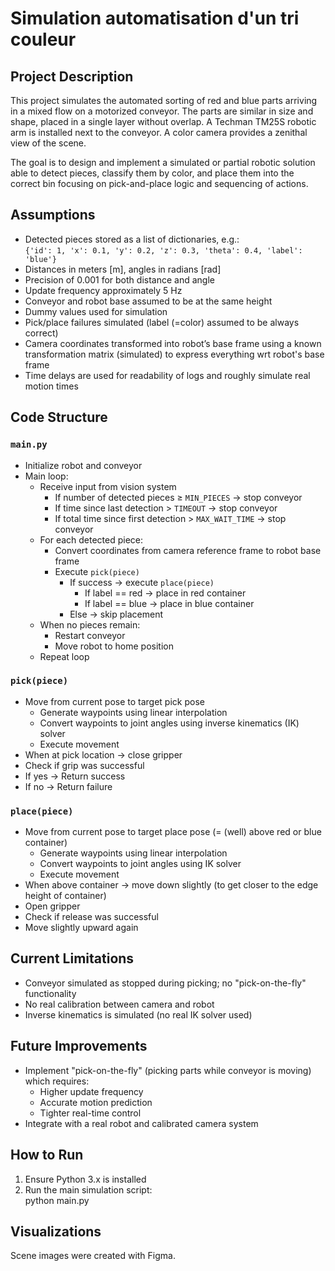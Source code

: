 # Simulation automatisation d'un tri couleur
## Project Description

This project simulates the automated sorting of red and blue parts arriving in a mixed flow on a motorized conveyor. The parts are similar in size and shape, placed in a single layer without overlap. A Techman TM25S robotic arm is installed next to the conveyor. A color camera provides a zenithal view of the scene.

The goal is to design and implement a simulated or partial robotic solution able to detect pieces, classify them by color, and place them into the correct bin focusing on pick-and-place logic and sequencing of actions.

## Assumptions

- Detected pieces stored as a list of dictionaries, e.g.:  
  `{'id': 1, 'x': 0.1, 'y': 0.2, 'z': 0.3, 'theta': 0.4, 'label': 'blue'}`  
- Distances in meters [m], angles in radians [rad]  
- Precision of 0.001 for both distance and angle  
- Update frequency approximately 5 Hz  
- Conveyor and robot base assumed to be at the same height  
- Dummy values used for simulation
- Pick/place failures simulated (label (=color) assumed to be always correct)
- Camera coordinates transformed into robot’s base frame using a known transformation matrix (simulated) to express everything wrt robot's base frame
- Time delays are used for readability of logs and roughly simulate real motion times

## Code Structure

### `main.py`

- Initialize robot and conveyor  
- Main loop:  
  - Receive input from vision system  
    - If number of detected pieces ≥ `MIN_PIECES` → stop conveyor  
    - If time since last detection > `TIMEOUT` → stop conveyor  
    - If total time since first detection > `MAX_WAIT_TIME` → stop conveyor  
  - For each detected piece:  
    - Convert coordinates from camera reference frame to robot base frame  
    - Execute `pick(piece)`  
      - If success → execute `place(piece)`  
        - If label == red → place in red container  
        - If label == blue → place in blue container  
      - Else → skip placement  
  - When no pieces remain:  
    - Restart conveyor  
    - Move robot to home position  
  - Repeat loop  

### `pick(piece)`

- Move from current pose to target pick pose  
  - Generate waypoints using linear interpolation  
  - Convert waypoints to joint angles using inverse kinematics (IK) solver  
  - Execute movement  
- When at pick location → close gripper  
- Check if grip was successful  
 - If yes → Return success
 - If no → Return failure
 
### `place(piece)`

- Move from current pose to target place pose (= (well) above red or blue container)  
  - Generate waypoints using linear interpolation  
  - Convert waypoints to joint angles using IK solver  
  - Execute movement  
- When above container → move down slightly (to get closer to the edge height of container)
- Open gripper  
- Check if release was successful  
- Move slightly upward again

## Current Limitations

- Conveyor simulated as stopped during picking; no "pick-on-the-fly" functionality  
- No real calibration between camera and robot  
- Inverse kinematics is simulated (no real IK solver used)  

## Future Improvements

- Implement "pick-on-the-fly" (picking parts while conveyor is moving) which requires:  
  - Higher update frequency 
  - Accurate motion prediction  
  - Tighter real-time control  
- Integrate with a real robot and calibrated camera system  

## How to Run

1. Ensure Python 3.x is installed  
2. Run the main simulation script:  
   python main.py

## Visualizations

Scene images were created with Figma.


